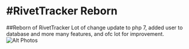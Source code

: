 #RivetTracker Reborn
============
##Reborn of RivetTracker
Lot of change update to php 7, added user to database and more many features, and ofc lot for improvement.
![Alt Photos](https://i.imgur.com/rxFZOue.png)
